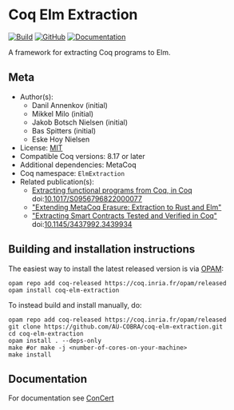 # Coq Elm Extraction
[![Build](https://github.com/AU-COBRA/coq-elm-extraction/actions/workflows/build.yml/badge.svg)](https://github.com/AU-COBRA/coq-elm-extraction/actions/workflows/build.yml)
[![GitHub](https://img.shields.io/github/license/AU-COBRA/coq-elm-extraction)](https://github.com/AU-COBRA/coq-elm-extraction/blob/master/LICENSE)
[![Documentation](https://img.shields.io/github/deployments/au-cobra/coq-elm-extraction/github-pages?label=docs)](https://au-cobra.github.io/coq-elm-extraction/)


A framework for extracting Coq programs to Elm.

## Meta

- Author(s):
  - Danil Annenkov (initial)
  - Mikkel Milo (initial)
  - Jakob Botsch Nielsen (initial)
  - Bas Spitters (initial)
  - Eske Hoy Nielsen
- License: [MIT](LICENSE)
- Compatible Coq versions: 8.17 or later
- Additional dependencies: MetaCoq
- Coq namespace: `ElmExtraction`
- Related publication(s):
  - [Extracting functional programs from Coq, in Coq](https://arxiv.org/abs/2108.02995) doi:[10.1017/S0956796822000077](https://doi.org/10.1017/S0956796822000077)
  - ["Extending MetaCoq Erasure: Extraction to Rust and Elm"](https://dannenkov.me/papers/extraction-rust-elm-coq-workshop2021.pdf)
  - ["Extracting Smart Contracts Tested and Verified in Coq"](https://arxiv.org/abs/2012.09138) doi:[10.1145/3437992.3439934](https://doi.org/10.1145/3437992.3439934)


## Building and installation instructions

The easiest way to install the latest released version is via [OPAM](https://opam.ocaml.org/doc/Install.html):

```shell
opam repo add coq-released https://coq.inria.fr/opam/released
opam install coq-elm-extraction
```

To instead build and install manually, do:

```shell
opam repo add coq-released https://coq.inria.fr/opam/released
git clone https://github.com/AU-COBRA/coq-elm-extraction.git
cd coq-elm-extraction
opam install . --deps-only
make #or make -j <number-of-cores-on-your-machine> 
make install
```

## Documentation

For documentation see [ConCert](https://github.com/AU-COBRA/ConCert)
